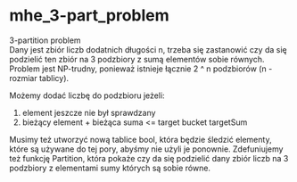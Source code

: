 # mhe_3-part_problem

3-partition problem\
Dany jest zbiór liczb dodatnich długości n, trzeba się zastanowić czy da się podzielić ten zbiór na 3 podzbiory z sumą elementów sobie równych.\
Problem jest NP-trudny, ponieważ istnieje łącznie 2 ^ n podzbiorów (n - rozmiar tablicy).

Możemy dodać liczbę do podzbioru jeżeli:
1) element jeszcze nie był sprawdzany
2) bieżący element + bieżąca suma <= target bucket targetSum

Musimy też utworzyć nową tablice bool, która będzie śledzić elementy, które są używane do tej pory, abyśmy nie użyli je ponownie.
Zdefuniujemy też funkcję Partition, która pokaże czy da się podzielić dany zbiór liczb na 3 podzbiory z elementami sumy których są sobie równe.
